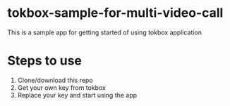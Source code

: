 # tokbox-sample-for-multi-video-call

This is a sample app for getting started of using tokbox application

# Steps to use

1. Clone/download this repo
2. Get your own key from tokbox
3. Replace your key and start using the app
